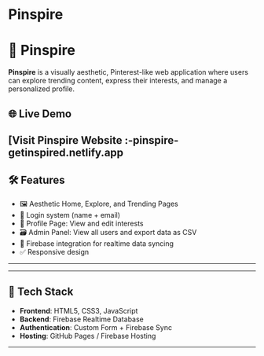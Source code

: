 # Pinspire

# 📌 Pinspire

**Pinspire** is a visually aesthetic, Pinterest-like web application where users can explore trending content, express their interests, and manage a personalized profile.

## 🌐 Live Demo

[Visit Pinspire Website :-pinspire-getinspired.netlify.app
---

## 🛠 Features

- 🖼️ Aesthetic Home, Explore, and Trending Pages  
- 👤 Login system (name + email)  
- 🧠 Profile Page: View and edit interests  
- 🗃️ Admin Panel: View all users and export data as CSV  
- 🔄 Firebase integration for realtime data syncing  
- ✅ Responsive design

---
---

## 🧩 Tech Stack

- **Frontend**: HTML5, CSS3, JavaScript  
- **Backend**: Firebase Realtime Database  
- **Authentication**: Custom Form + Firebase Sync  
- **Hosting**: GitHub Pages / Firebase Hosting 

---
